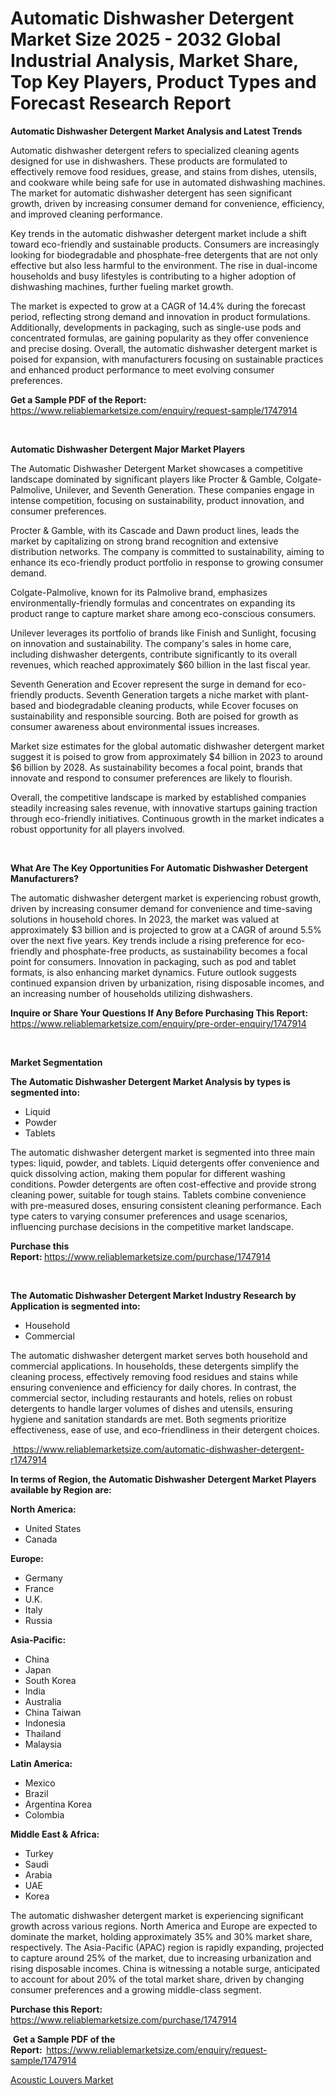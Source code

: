 <p><h1>Automatic Dishwasher Detergent Market Size 2025 - 2032 Global Industrial Analysis, Market Share, Top Key Players, Product Types and Forecast Research Report</h1></p><p><strong>Automatic Dishwasher Detergent Market Analysis and Latest Trends</strong></p>
<p><p>Automatic dishwasher detergent refers to specialized cleaning agents designed for use in dishwashers. These products are formulated to effectively remove food residues, grease, and stains from dishes, utensils, and cookware while being safe for use in automated dishwashing machines. The market for automatic dishwasher detergent has seen significant growth, driven by increasing consumer demand for convenience, efficiency, and improved cleaning performance.</p><p>Key trends in the automatic dishwasher detergent market include a shift toward eco-friendly and sustainable products. Consumers are increasingly looking for biodegradable and phosphate-free detergents that are not only effective but also less harmful to the environment. The rise in dual-income households and busy lifestyles is contributing to a higher adoption of dishwashing machines, further fueling market growth.</p><p>The market is expected to grow at a CAGR of 14.4% during the forecast period, reflecting strong demand and innovation in product formulations. Additionally, developments in packaging, such as single-use pods and concentrated formulas, are gaining popularity as they offer convenience and precise dosing. Overall, the automatic dishwasher detergent market is poised for expansion, with manufacturers focusing on sustainable practices and enhanced product performance to meet evolving consumer preferences.</p></p>
<p><strong>Get a Sample PDF of the Report:&nbsp;</strong> <a href="https://www.reliablemarketsize.com/enquiry/request-sample/1747914?utm_campaign=2276&utm_medium=2&utm_source=Github&utm_content=ia&utm_term=07022025&utm_id=automatic-dishwasher-detergent">https://www.reliablemarketsize.com/enquiry/request-sample/1747914</a></p>
<p>&nbsp;</p>
<p><strong>Automatic Dishwasher Detergent Major Market Players</strong></p>
<p><p>The Automatic Dishwasher Detergent Market showcases a competitive landscape dominated by significant players like Procter & Gamble, Colgate-Palmolive, Unilever, and Seventh Generation. These companies engage in intense competition, focusing on sustainability, product innovation, and consumer preferences.</p><p>Procter & Gamble, with its Cascade and Dawn product lines, leads the market by capitalizing on strong brand recognition and extensive distribution networks. The company is committed to sustainability, aiming to enhance its eco-friendly product portfolio in response to growing consumer demand. </p><p>Colgate-Palmolive, known for its Palmolive brand, emphasizes environmentally-friendly formulas and concentrates on expanding its product range to capture market share among eco-conscious consumers. </p><p>Unilever leverages its portfolio of brands like Finish and Sunlight, focusing on innovation and sustainability. The company's sales in home care, including dishwasher detergents, contribute significantly to its overall revenues, which reached approximately $60 billion in the last fiscal year. </p><p>Seventh Generation and Ecover represent the surge in demand for eco-friendly products. Seventh Generation targets a niche market with plant-based and biodegradable cleaning products, while Ecover focuses on sustainability and responsible sourcing. Both are poised for growth as consumer awareness about environmental issues increases.</p><p>Market size estimates for the global automatic dishwasher detergent market suggest it is poised to grow from approximately $4 billion in 2023 to around $6 billion by 2028. As sustainability becomes a focal point, brands that innovate and respond to consumer preferences are likely to flourish.</p><p>Overall, the competitive landscape is marked by established companies steadily increasing sales revenue, with innovative startups gaining traction through eco-friendly initiatives. Continuous growth in the market indicates a robust opportunity for all players involved.</p></p>
<p>&nbsp;</p>
<p><strong>What Are The Key Opportunities For Automatic Dishwasher Detergent Manufacturers?</strong></p>
<p><p>The automatic dishwasher detergent market is experiencing robust growth, driven by increasing consumer demand for convenience and time-saving solutions in household chores. In 2023, the market was valued at approximately $3 billion and is projected to grow at a CAGR of around 5.5% over the next five years. Key trends include a rising preference for eco-friendly and phosphate-free products, as sustainability becomes a focal point for consumers. Innovation in packaging, such as pod and tablet formats, is also enhancing market dynamics. Future outlook suggests continued expansion driven by urbanization, rising disposable incomes, and an increasing number of households utilizing dishwashers.</p></p>
<p><strong>Inquire or Share Your Questions If Any Before Purchasing This Report:</strong> <a href="https://www.reliablemarketsize.com/enquiry/pre-order-enquiry/1747914?utm_campaign=2276&utm_medium=2&utm_source=Github&utm_content=ia&utm_term=07022025&utm_id=automatic-dishwasher-detergent">https://www.reliablemarketsize.com/enquiry/pre-order-enquiry/1747914</a></p>
<p>&nbsp;</p>
<p><strong>Market Segmentation</strong></p>
<p><strong>The Automatic Dishwasher Detergent Market Analysis by types is segmented into:</strong></p>
<p><ul><li>Liquid</li><li>Powder</li><li>Tablets</li></ul></p>
<p><p>The automatic dishwasher detergent market is segmented into three main types: liquid, powder, and tablets. Liquid detergents offer convenience and quick dissolving action, making them popular for different washing conditions. Powder detergents are often cost-effective and provide strong cleaning power, suitable for tough stains. Tablets combine convenience with pre-measured doses, ensuring consistent cleaning performance. Each type caters to varying consumer preferences and usage scenarios, influencing purchase decisions in the competitive market landscape.</p></p>
<p><strong>Purchase this Report:&nbsp;</strong><a href="https://www.reliablemarketsize.com/purchase/1747914?utm_campaign=2276&utm_medium=2&utm_source=Github&utm_content=ia&utm_term=07022025&utm_id=automatic-dishwasher-detergent">https://www.reliablemarketsize.com/purchase/1747914</a></p>
<p>&nbsp;</p>
<p><strong>The Automatic Dishwasher Detergent Market Industry Research by Application is segmented into:</strong></p>
<p><ul><li>Household</li><li>Commercial</li></ul></p>
<p><p>The automatic dishwasher detergent market serves both household and commercial applications. In households, these detergents simplify the cleaning process, effectively removing food residues and stains while ensuring convenience and efficiency for daily chores. In contrast, the commercial sector, including restaurants and hotels, relies on robust detergents to handle larger volumes of dishes and utensils, ensuring hygiene and sanitation standards are met. Both segments prioritize effectiveness, ease of use, and eco-friendliness in their detergent choices.</p></p>
<p><a href="https://www.reliablemarketsize.com/automatic-dishwasher-detergent-r1747914?utm_campaign=2276&utm_medium=2&utm_source=Github&utm_content=ia&utm_term=07022025&utm_id=automatic-dishwasher-detergent">&nbsp;https://www.reliablemarketsize.com/automatic-dishwasher-detergent-r1747914</a></p>
<p><strong>In terms of Region, the Automatic Dishwasher Detergent Market Players available by Region are:</strong></p>
<p>
    <p> <strong> North America: </strong>
        <ul>
            <li>United States</li>
            <li>Canada</li>
        </ul>
        </p> 
    <p> <strong> Europe: </strong>
        <ul>
            <li>Germany</li>
            <li>France</li>
            <li>U.K.</li>
            <li>Italy</li>
            <li>Russia</li>
        </ul>
        </p> 
    <p> <strong> Asia-Pacific: </strong>
        <ul>
            <li>China</li>
            <li>Japan</li>
            <li>South Korea</li>
            <li>India</li>
            <li>Australia</li>
            <li>China Taiwan</li>
            <li>Indonesia</li>
            <li>Thailand</li>
            <li>Malaysia</li>
        </ul>
        </p> 
    <p> <strong> Latin America: </strong>
        <ul>
            <li>Mexico</li>
            <li>Brazil</li>
            <li>Argentina Korea</li>
            <li>Colombia</li>
        </ul>
        </p> 
    <p> <strong> Middle East & Africa: </strong>
        <ul>
            <li>Turkey</li>
            <li>Saudi</li>
            <li>Arabia</li>
            <li>UAE</li>
            <li>Korea</li>
        </ul>
    </p>
    </p>
<p><p>The automatic dishwasher detergent market is experiencing significant growth across various regions. North America and Europe are expected to dominate the market, holding approximately 35% and 30% market share, respectively. The Asia-Pacific (APAC) region is rapidly expanding, projected to capture around 25% of the market, due to increasing urbanization and rising disposable incomes. China is witnessing a notable surge, anticipated to account for about 20% of the total market share, driven by changing consumer preferences and a growing middle-class segment.</p></p>
<p><strong>Purchase this Report: </strong><a href="https://www.reliablemarketsize.com/purchase/1747914?utm_campaign=2276&utm_medium=2&utm_source=Github&utm_content=ia&utm_term=07022025&utm_id=automatic-dishwasher-detergent">https://www.reliablemarketsize.com/purchase/1747914</a></p>
<p>&nbsp;<strong>Get a Sample PDF of the Report:&nbsp;&nbsp;</strong><a href="https://www.reliablemarketsize.com/enquiry/request-sample/1747914?utm_campaign=2276&utm_medium=2&utm_source=Github&utm_content=ia&utm_term=07022025&utm_id=automatic-dishwasher-detergent">https://www.reliablemarketsize.com/enquiry/request-sample/1747914</a></p>
<p><strong></strong></p>
<p><p><a href="https://github.com/risingtrista99259/Market-Research-Report-List-1/blob/main/acoustic-louvers-market.md?utm_campaign=2276&utm_medium=2&utm_source=Github&utm_content=ia&utm_term=07022025&utm_id=automatic-dishwasher-detergent">Acoustic Louvers Market</a></p></p>